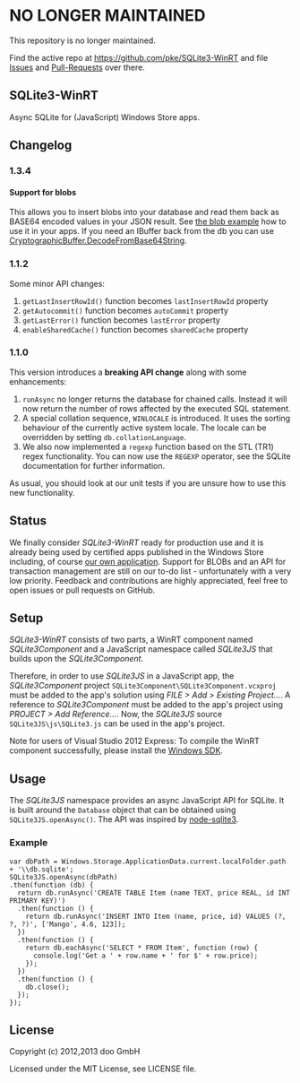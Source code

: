 # NO LONGER MAINTAINED

This repository is no longer maintained.

Find the active repo at https://github.com/pke/SQLite3-WinRT and file [Issues](https://github.com/pke/SQLite3-WinRT/issues) and [Pull-Requests](https://github.com/pke/SQLite3-WinRT/pulls) over there.


## SQLite3-WinRT

Async SQLite for (JavaScript) Windows Store apps.

## Changelog

### 1.3.4

#### Support for blobs

This allows you to insert blobs into your database and read them back as BASE64 encoded values in your JSON result.
See [the blob example](https://github.com/doo/SQLite3-WinRT/tree/master/SQLite3JS/examples/blobs.js) how to use it in your apps.
If you need an IBuffer back from the db you can use [CryptographicBuffer.DecodeFromBase64String](http://msdn.microsoft.com/en-us/library/windows/apps/windows.security.cryptography.cryptographicbuffer.decodefrombase64string).


### 1.1.2

Some minor API changes:

1. `getLastInsertRowId()` function becomes `lastInsertRowId` property
2. `getAutocommit()` function becomes `autoCommit` property
3. `getLastError()` function becomes `lastError` property
4. `enableSharedCache()` function becomes `sharedCache` property


### 1.1.0

This version introduces a **breaking API change** along with some enhancements:

 1. `runAsync` no longer returns the database for chained calls. Instead it will now return the number of rows affected by the executed SQL statement.
 2. A special collation sequence, `WINLOCALE` is introduced. It uses the sorting behaviour of the currently active system locale. The locale can be overridden by setting `db.collationLanguage`.
 3. We also now implemented a `regexp` function based on the STL (TR1) regex functionality. You can now use the `REGEXP` operator, see the SQLite documentation for further information.

As usual, you should look at our unit tests if you are unsure how to use this new functionality.


## Status

We finally consider _SQLite3-WinRT_ ready for production use and it is already
being used by certified apps published in the Windows Store including, of course [our own application](http://apps.microsoft.com/webpdp/app/doo/28631302-9666-4ee3-aaf4-e52c493370e8).
Support for BLOBs and an API for transaction management are still on our to-do list - unfortunately with a very low priority. Feedback and contributions are highly appreciated, feel free to open issues or pull requests on GitHub.


## Setup

_SQLite3-WinRT_ consists of two parts, a WinRT component named
_SQLite3Component_ and a JavaScript namespace called _SQLite3JS_ that builds
upon the _SQLite3Component_.

Therefore, in order to use _SQLite3JS_ in a JavaScript app, the
_SQLite3Component_ project `SQLite3Component\SQLite3Component.vcxproj` must be
added to the app's solution using _FILE > Add > Existing Project..._.
A reference to _SQLite3Component_ must be added to the app's project using
_PROJECT > Add Reference..._. Now, the _SQLite3JS_ source
`SQLite3JS\js\SQLite3.js` can be used in the app's project.

Note for users of Visual Studio 2012 Express: To compile the WinRT component
successfully, please install the [Windows SDK][1].

 [1]: http://msdn.microsoft.com/en-us/windows/desktop/hh852363.aspx


## Usage

The _SQLite3JS_ namespace provides an async JavaScript API for SQLite. It is built
around the `Database` object that can be obtained using `SQLite3JS.openAsync()`.
The API was inspired by [node-sqlite3][2].

 [2]: https://github.com/developmentseed/node-sqlite3/

### Example

    var dbPath = Windows.Storage.ApplicationData.current.localFolder.path + '\\db.sqlite';
    SQLite3JS.openAsync(dbPath)
    .then(function (db) {
      return db.runAsync('CREATE TABLE Item (name TEXT, price REAL, id INT PRIMARY KEY)')
      .then(function () {
        return db.runAsync('INSERT INTO Item (name, price, id) VALUES (?, ?, ?)', ['Mango', 4.6, 123]);
      })
      .then(function () {
        return db.eachAsync('SELECT * FROM Item', function (row) {
          console.log('Get a ' + row.name + ' for $' + row.price);
        });
      })
      .then(function () {
        db.close();
      });
    });


## License

Copyright (c) 2012,2013 doo GmbH

Licensed under the MIT License, see LICENSE file.
